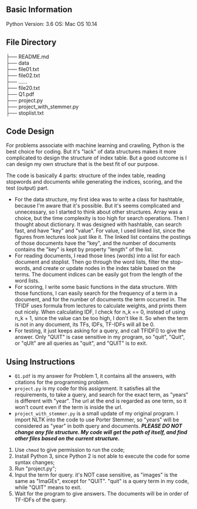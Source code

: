 ## Basic Information
Python Version: 3.6
OS:  Mac OS 10.14

## File Directory
├── README.md  
├── data  
            ├── file01.txt  
            ├── file02.txt  
            ├── ......  
            ├── file20.txt  
├── Q1.pdf  
├── project.py  
├── project_with_stemmer.py  
├── stoplist.txt  

## Code Design
For problems associate with machine learning and crawling, Python is the best choice for coding. But it's "lack" of data structures makes it more complicated to design the structure of index table. But a good outcome is I can design my own structure that is the best fit of our purpose.

The code is basically 4 parts: structure of the index table, reading stopwords and documents while generating the indices, scoring, and the test (output) part.
+ For the data structure, my first idea was to write a class for hashtable, because I'm aware that it's possible. But it's seems complicated and unnecessary, so I started to think about other structures. Array was a choice, but the time complexity is too high for search operations. Then I thought about dictionary. It was designed with hashtable, can search fast, and have "key" and "value". For value, I used linked list, since the figures from lectures look just like it. The linked list contains the postings of those documents have the "key", and the number of documents contains the "key" is kept by property "length" of the list. 
+ For reading documents, I read those lines (words) into a list for each document and stoplist. Then go through the word lists, filter the stop-words, and create or update nodes in the index table based on the terms. The document indices can be easily got from the length of the word lists.
+ For scoring, I write some basic functions in the data structure. With those functions, I can easily search for the frequency of a term in a document, and for the number of documents the term occurred in. The TFIDF uses formula from lectures to calculate weights, and prints them out nicely. When calculating IDF, I check for n_k == 0, instead of using n_k + 1, since the value can be too high, I don't like it. So when the term is not in any document, its TFs, IDFs, TF-IDFs will all be 0.
+ For testing, it just keeps asking for a query, and call TFIDF() to give the answer. Only "QUIT" is case sensitive in my program, so "quit", "Quit", or "qUIt" are all queries as "quit", and "QUIT" is to exit.

## Using Instructions
+ `Q1.pdf` is my answer for Problem 1, it contains all the answers, with citations for the programming problem.
+ `project.py` is my code for this assignment. It satisfies all the requirements, to take a query, and search for the exact term, as "years" is different with "year". The url at the end is regarded as one term, so it won't count even if the term is inside the url.
+ `project_with_stemmer.py` is a small update of my original program. I import NLTK into the code to use Porter Stemmer, so "years" will be considered as "year" in both query and documents.
***PLEASE DO NOT change any file structure. My code will get the path of itself, and find other files based on the current structure.***
1. Use `chmod` to give permission to run the code;
2. Install Python 3, since Python 2 is not able to execute the code for some syntax changes;
3. Run "project.py";
4. Input the term for query. it's NOT case sensitive, as "images" is the same as "ImaGEs", except for "QUIT". "quit" is a query term in my code, while "QUIT" means to exit.
5. Wait for the program to give answers. The documents will be in order of TF-IDFs of the query.

